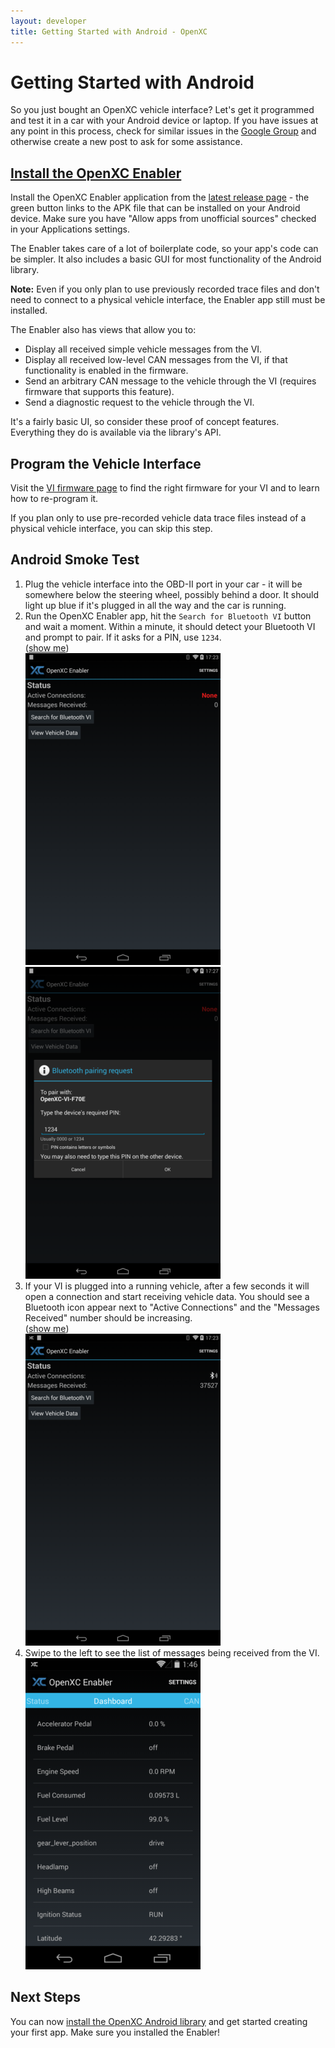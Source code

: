 ```yaml
---
layout: developer
title: Getting Started with Android - OpenXC
---
```


<div class="page-header">
    <h1>Getting Started with Android</h1>
</div>

So you just bought an OpenXC vehicle interface? Let's get it programmed and
test it in a car with your Android device or laptop.
If you have issues at any point in this process, check for similar issues in the
[Google Group](http://groups.google.com/group/openxc) and otherwise create a new
post to ask for some assistance.

<h2 id="enabler">
<a href="#enabler">Install the OpenXC Enabler</a>
</h2>

Install the OpenXC Enabler application from the [latest release
page](https://github.com/openxc/openxc-android/releases) - the green button
links to the APK file that can be installed on your Android device. Make sure
you have "Allow apps from unofficial sources" checked in your Applications
settings.

The Enabler takes care of a lot of boilerplate code, so your app's code can be
simpler. It also includes a basic GUI for most functionality of the Android
library.

<div class="alert alert-danger">
<strong>Note:</strong> Even if you only plan to use previously recorded trace
files and don't need to connect to a physical vehicle interface, the Enabler app
still must be installed.
</div>

The Enabler also has views that allow you to:

* Display all received simple vehicle messages from the VI.
* Display all received low-level CAN messages from the VI, if that
    functionality is enabled in the firmware.
* Send an arbitrary CAN message to the vehicle through the VI (requires firmware
    that supports this feature).
* Send a diagnostic request to the vehicle through the VI.

It's a fairly basic UI, so consider these proof of concept features. Everything
they do is available via the library's API.

## Program the Vehicle Interface

Visit the [VI firmware page](/vehicle-interface/firmware.html) to find the
right firmware for your VI and to learn how to re-program it.

If you plan only to use pre-recorded vehicle data trace files instead of a
physical vehicle interface, you can skip this step.

## Android Smoke Test

<ol>
<li>Plug the vehicle interface into the OBD-II port in your car - it will be
somewhere below the steering wheel, possibly behind a door. It should light up
blue if it's plugged in all the way and the car is running.</li>

<li>Run the OpenXC Enabler app, hit the <code>Search for Bluetooth VI</code>
button and wait a moment. Within a minute, it should detect your Bluetooth VI
and prompt to pair. If it asks for a PIN, use <code>1234</code>.
<br/>
(<a class="extra-screenshots-controls" href="#extra-inactive-enabler-screenshots">show me</a>)

<div class="extra-screenshots" id="extra-inactive-enabler-screenshots">
<img title="OpenXC Enabler App" alt="Enabler disconnected" src="/images/test-screenshots/enabler-disconnected.png"/>
<img title="OpenXC Enabler App" alt="Enabler pairing" src="/images/test-screenshots/enabler-pairing.png"/>
</div>

</li>

<li>If your VI is plugged into a running vehicle, after a few seconds it will
open a connection and start receiving vehicle data. You should see a Bluetooth
icon appear next to "Active Connections" and the "Messages Received" number
should be increasing.
<br/>
(<a class="extra-screenshots-controls" href="#extra-active-enabler-screenshots">show me</a>)

<div class="extra-screenshots" id="extra-active-enabler-screenshots">
<img title="OpenXC Enabler App" alt="Enabler connected" src="/images/test-screenshots/enabler-connected.png"/>
</div>
</li>

<li>Swipe to the left to see the list of messages being received from the VI.
<br/>
<img title="OpenXC Enabler App" alt="Enabler dashboard" src="/images/test-screenshots/dashboard.png"/>
</li>
</ol>

<div class="page-header">
<h2>Next Steps</h2>
</div>

You can now [install the OpenXC Android
library](/android/library-installation.html) and get started creating
your first app. Make sure you installed the Enabler!

[enabler-source]: https://github.com/openxc/openxc-android/tree/master/enabler
